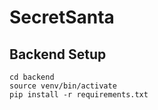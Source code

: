 # SecretSanta


## Backend Setup
```
cd backend
source venv/bin/activate
pip install -r requirements.txt
```